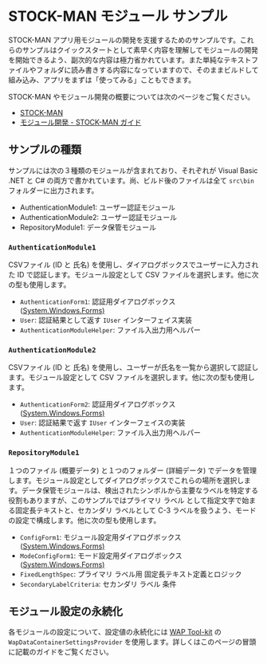 # STOCK-MAN モジュール サンプル

STOCK-MAN アプリ用モジュールの開発を支援するためのサンプルです。これらのサンプルはクイックスタートとして素早く内容を理解してモジュールの開発を開始できるよう、副次的な内容は極力省かれています。また単純なテキストファイルやフォルダに読み書きする内容になっていますので、そのままビルドして組み込み、アプリをまずは「使ってみる」こともできます。



STOCK-MAN やモジュール開発の概要については次のページをご覧ください。

- [STOCK-MAN](https://docs.serevo.net/stockman) 
- [モジュール開発 - STOCK-MAN ガイド](https://docs.serevo.net/stockman/modules-dev)



## サンプルの種類

サンプルには次の３種類のモジュールが含まれており、それぞれが Visual Basic .NET と C# の両方で書かれています。尚、ビルド後のファイルは全て `src\bin` フォルダーに出力されます。

- AuthenticationModule1: ユーザー認証モジュール
- AuthenticationModule2: ユーザー認証モジュール
- RepositoryModule1: データ保管モジュール



### `AuthenticationModule1`

CSVファイル (ID と 氏名)  を使用し、ダイアログボックスでユーザーに入力された ID で認証します。モジュール設定として CSV ファイルを選択します。他に次の型も使用します。
  - `AuthenticationForm1`: 認証用ダイアログボックス ([System.Windows.Forms)](https://learn.microsoft.com/ja-jp/dotnet/api/system.windows.forms.form?view=windowsdesktop-7.0) 
  - `User`:  認証結果として返す `IUser` インターフェイス実装
  - `AuthenticationModuleHelper`:  ファイル入出力用ヘルパー



### `AuthenticationModule2`

CSVファイル (ID と 氏名)  を使用し、ユーザーが氏名を一覧から選択して認証します。モジュール設定として CSV ファイルを選択します。他に次の型も使用します。

  - `AuthenticationForm2`: 認証用ダイアログボックス ([System.Windows.Forms)](https://learn.microsoft.com/ja-jp/dotnet/api/system.windows.forms.form?view=windowsdesktop-7.0)
  - `User`:  認証結果で返す `IUser` インターフェイスの実装
  - `AuthenticationModuleHelper`:  ファイル入出力用ヘルパー



### `RepositoryModule1`

１つのファイル (概要データ) と１つのフォルダー (詳細データ) でデータを管理します。モジュール設定としてダイアログボックスでこれらの場所を選択します。データ保管モジュールは、検出されたシンボルから主要なラベルを特定する役割もありますが、このサンプルではプライマリ ラベル として指定文字で始まる固定長テキストと、セカンダリ ラベルとして C-3 ラベルを扱うよう、モードの設定で構成します。他に次の型も使用します。

  - `ConfigForm1`: モジュール設定用ダイアログボックス ([System.Windows.Forms)](https://learn.microsoft.com/ja-jp/dotnet/api/system.windows.forms.form?view=windowsdesktop-7.0) 
  - `ModeConfigForm1`:  モード設定用ダイアログボックス ([System.Windows.Forms)](https://learn.microsoft.com/ja-jp/dotnet/api/system.windows.forms.form?view=windowsdesktop-7.0) 
  - `FixedLengthSpec`: プライマリ ラベル用 固定長テキスト定義とロジック
  - `SecondaryLabelCriteria`: セカンダリ ラベル 条件



## モジュール設定の永続化

各モジュールの設定について、設定値の永続化には [WAP Tool-kit](https://github.com/serevo/wap-toolkit) の `WapDataContainerSettingsProvider` を使用します。詳しくはこのページの冒頭に記載のガイドをご覧ください。
